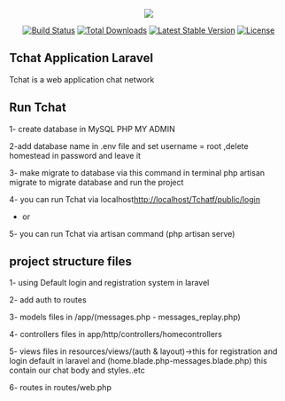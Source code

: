 <p align="center"><img src="https://laravel.com/assets/img/components/logo-laravel.svg"></p>

<p align="center">
<a href="https://travis-ci.org/laravel/framework"><img src="https://travis-ci.org/laravel/framework.svg" alt="Build Status"></a>
<a href="https://packagist.org/packages/laravel/framework"><img src="https://poser.pugx.org/laravel/framework/d/total.svg" alt="Total Downloads"></a>
<a href="https://packagist.org/packages/laravel/framework"><img src="https://poser.pugx.org/laravel/framework/v/stable.svg" alt="Latest Stable Version"></a>
<a href="https://packagist.org/packages/laravel/framework"><img src="https://poser.pugx.org/laravel/framework/license.svg" alt="License"></a>
</p>

## Tchat Application Laravel 

Tchat is a web application chat network

## Run Tchat
1- create database in MySQL PHP MY ADMIN 

2-add database name in .env file and set username = root ,delete homestead in password and leave it

3- make migrate to database via this command in terminal php artisan migrate to migrate database and run the project

4- you can run Tchat via localhost[http://localhost/Tchatf/public/login](http://localhost/Tchatf/public/login)

- or

5- you can run Tchat via artisan command (php artisan serve)

## project structure files 

1- using Default login and registration system in laravel

2- add auth to routes

3- models files in /app/(messages.php - messages_replay.php)

4- controllers files in app/http/controllers/homecontrollers

5- views files in resources/views/(auth & layout)->this for registration and login default in laravel and (home.blade.php-messages.blade.php) this contain our chat body and styles..etc

6- routes in routes/web.php

